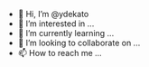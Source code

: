 - 👋 Hi, I’m @ydekato
- 👀 I’m interested in ...
- 🌱 I’m currently learning ...
- 💞️ I’m looking to collaborate on ...
- 📫 How to reach me ...

<!---
ydekato/ydekato is a ✨ special ✨ repository because its `README.md` (this file) appears on your GitHub profile.
You can click the Preview link to take a look at your changes.
--->
